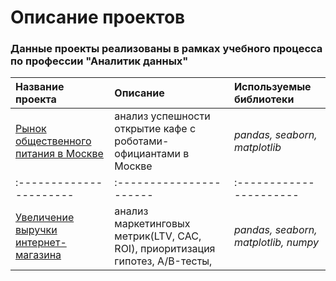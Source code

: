 # Описание проектов 

### Данные проекты реализованы в рамках учебного процесса по профессии "Аналитик данных"

| Название проекта | Описание | Используемые библиотеки | 
| :---------------------- | :---------------------- | :---------------------- |
| [Рынок общественного питания в Москве](<https://github.com/ac7or/Data_Analyst/tree/main/rest_data>) | анализ успешности открытие кафе с роботами-официантами в Москве| *pandas, seaborn, matplotlib* |
| :---------------------- | :---------------------- | :---------------------- |
| [Увеличение выручки интернет-магазина](<https://github.com/ac7or/Data_Analyst/tree/main/revenue_online_shop>) | анализ маркетинговых метрик(LTV, CAC, ROI), приоритизация гипотез, A/B-тесты, | *pandas, seaborn, matplotlib, numpy* |

